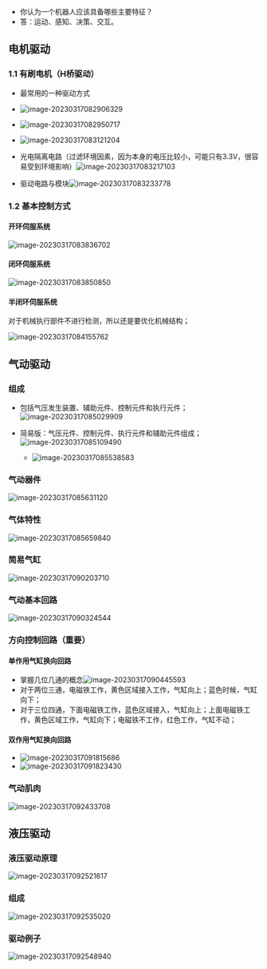 
- 你认为一个机器人应该具备哪些主要特征？
- 答：运动、感知、决策、交互。
## 电机驱动
### 1.1 有刷电机（H桥驱动）

- 最常用的一种驱动方式
- ![image-20230317082906329](../img/3.17/image-20230317082906329.png)

- ![image-20230317082950717](../img/3.17/image-20230317082950717.png)
- ![image-20230317083121204](../img/3.17/image-20230317083121204.png)

- 光电隔离电路（过滤环境因素，因为本身的电压比较小，可能只有3.3V，很容易受到环境影响）![image-20230317083217103](../img/3.17/image-20230317083217103.png)
- 驱动电路与模块![image-20230317083233778](../img/3.17/image-20230317083233778.png)

### 1.2 基本控制方式

#### 开环伺服系统

![image-20230317083836702](../img/3.17/image-20230317083836702.png)

#### 闭环伺服系统

![image-20230317083850850](../img/3.17/image-20230317083850850.png)

#### 半闭环伺服系统

对于机械执行部件不进行检测，所以还是要优化机械结构；

![image-20230317084155762](../img/3.17/image-20230317084155762.png)

## 气动驱动

### 组成

- 包括气压发生装置、辅助元件、控制元件和执行元件；![image-20230317085029909](../img/3.17/image-20230317085029909.png)

- 简易版：气压元件、控制元件、执行元件和辅助元件组成；![image-20230317085109490](../img/3.17/image-20230317085109490.png)
    - ![image-20230317085538583](../img/3.17/image-20230317085538583.png)

### 气动器件

![image-20230317085631120](../img/3.17/image-20230317085631120.png)

### 气体特性

![image-20230317085659840](../img/3.17/image-20230317085659840.png)

### 简易气缸

![image-20230317090203710](../img/3.17/image-20230317090203710.png)

### 气动基本回路

![image-20230317090324544](../img/3.17/image-20230317090324544.png)

### 方向控制回路（重要）

#### 单作用气缸换向回路

- 掌握几位几通的概念![image-20230317090445593](../img/3.17/image-20230317090445593.png)
- 对于两位三通，电磁铁工作，黄色区域接入工作，气缸向上；蓝色时候，气缸向下；
- 对于三位四通，下面电磁铁工作，蓝色区域接入，气缸向上；上面电磁铁工作，黄色区域工作，气缸向下；电磁铁不工作，红色工作，气缸不动；

#### 双作用气缸换向回路

- ![image-20230317091815686](../img/3.17/image-20230317091815686.png)
- ![image-20230317091823430](../img/3.17/image-20230317091823430.png)

### 气动肌肉

![image-20230317092433708](../img/3.17/image-20230317092433708.png)

## 液压驱动

### 液压驱动原理

![image-20230317092521617](../img/3.17/image-20230317092521617.png)

### 组成

![image-20230317092535020](../img/3.17/image-20230317092535020.png)

### 驱动例子

![image-20230317092548940](../img/3.17/image-20230317092548940.png)


